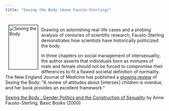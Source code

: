 ```yaml
---
title: "Sexing the Body (Anne Fausto-Sterling)"
---
```


<A HREF="http://www.amazon.com/exec/obidos/ISBN%3D0465077137/intersexsocietyo/"><IMG SRC="/img/books/sexing.gif" ALT="Sexing the Body" border=1 HEIGHT="140" WIDTH="92" align="left" hspace=10 vspace=10 ></A>  
Drawing on astonishing real-life cases and a probing analysis of centuries of scientific research, Fausto-Sterling demonstrates how scientists have historically politicized the body.  
<!--break-->

  
In three chapters on social management of intersexuality, the author asserts that individuals born as mixtures of male and female should not be forced to compromise their differences to fit a flawed societal definition of normality. The New England Journal of Medicine has published a [glowing review][1] of Sexing the Body: "A review of attitudes about [intersex] children is overdue, and her book provides an excellent framework."  
  
<A HREF="http://www.amazon.com/exec/obidos/ISBN%3D0465077137/intersexsocietyo/">Sexing the Body : Gender Politics and the Construction of Sexuality</A> by Anne Fausto-Sterling, Basic Books (2000)

 [1]: http://content.nejm.org/cgi/content/short/343/9/668